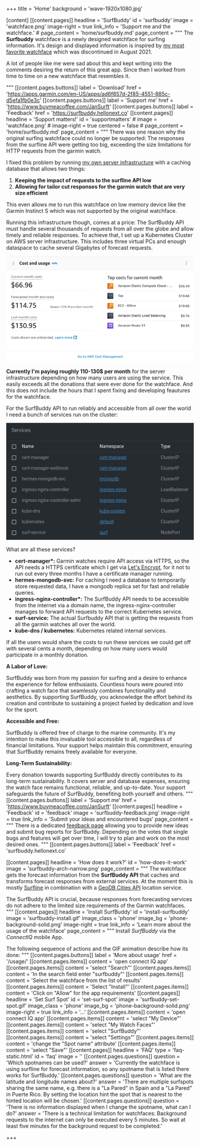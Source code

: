 +++
title = 'Home'
background = 'wave-1920x1080.jpg'

[content]
  [[content.pages]]
    headline = 'SurfBuddy'
    id = 'surfbuddy'
    image = 'watchface.png'
    image-right = true
    link_info = 'Support me and the watchface.'
    # page_content = 'home/surfbuddy.md'
    page_content = """
The **Surfbuddy** watchface is a newly designed watchface for surfing information. It's design and displayed information is inspired by [my most favorite watchface](https://apps.garmin.com/en-US/apps/d819f156-de65-41c6-8c97-26b997546460) which was discontinued in August 2021.

A lot of people like me were sad about this and kept writing into the comments desiring the return of this great app.
Since then I worked from time to time on a new watchface that resembles it.

"""
    [[content.pages.buttons]]
      label = 'Download'
      href = 'https://apps.garmin.com/en-US/apps/ad6f857d-2f85-4551-885c-d5efa1fb0e3c'
    [[content.pages.buttons]]
      label = 'Support me'
      href = 'https://www.buymeacoffee.com/JanSurft'
    [[content.pages.buttons]]
      label = 'Feedback'
      href = 'https://surfbuddy.hellonext.co'
  [[content.pages]]
    headline = 'Support matters!'
    id = 'supportmatters'
    # image = 'watchface.png'
    # image-right = true
    centered = false
    # page_content = 'home/surfbuddy.md'
    page_content = """
There was one reason why the original surfing watchface could no longer be supported: The responses from the surfline API were getting too big, exceeding the size limitations for HTTP requests from the garmin watch.

I fixed this problem by running [my own server infrastructure](#how-does-it-work) with a caching database that allows two things:

1. **Keeping the impact of requests to the surfline API low**
2. **Allowing for tailor cut responses for the garmin watch that are very size efficient**

This even allows me to run this watchface on low memory device like the Garmin Instinct S which was not supported by the original watchface.

Running this infrastructure though, comes at a price: 
The SurfBuddy API must handle several thousands of requests from all over the globe and allow timely and reliable responses. To achieve that, I set up a Kubernetes Cluster on AWS server infrastructure. This includes three virtual PCs and enough dataspace to cache several Gigabytes of forecast requests.

![](costs.png)

**Currently I'm paying roughly 110-130$ per month** for the server infrastructure depending on how many users are using the service. This easily exceeds all the donations that were ever done for the watchface. And this does not include the hours that I spent fixing and developing feautures for the watchface.

For the SurfBuddy API to run reliably and accessible from all over the world I need a bunch of services run on the cluster:

![](cluster.png)

What are all these services?

- **cert-manager\*:** Garmin watches require API access via HTTPS, so the API needs a HTTPS certificate which I get via [Let's Encrypt](https://letsencrypt.org/), for it not to run out every three months I have a certificate manager running.
- **hermes-mongodb-svc:** For caching I need a database to temporarily store requested data, I have a mongodb replica set for fast and reliable queries.
- **ingress-nginx-controller\*:** The SurfBuddy API needs to be accessible from the internet via a domain name, the ingress-nginx-controller manages to forward API requests to the correct Kubernetes service.
- **surf-service:** The actual Surfbuddy API that is getting the requests from all the garmin watches all over the world.
- **kube-dns / kubernetes:** Kubernetes related internal services.

If all the users would share the costs to run these services we could get off with several cents a month, depending on how many users would participate in a monthly donation.

**A Labor of Love:**

SurfBuddy was born from my passion for surfing and a desire to enhance the experience for fellow enthusiasts. Countless hours were poured into crafting a watch face that seamlessly combines functionality and aesthetics. By supporting SurfBuddy, you acknowledge the effort behind its creation and contribute to sustaining a project fueled by dedication and love for the sport.

**Accessible and Free:**

SurfBuddy is offered free of charge to the marine community. It's my intention to make this invaluable tool accessible to all, regardless of financial limitations. Your support helps maintain this commitment, ensuring that SurfBuddy remains freely available for everyone.

**Long-Term Sustainability:**

Every donation towards supporting SurfBuddy directly contributes to its long-term sustainability. It covers server and database expenses, ensuring the watch face remains functional, reliable, and up-to-date. Your support safeguards the future of SurfBuddy, benefiting both yourself and others.
"""
    [[content.pages.buttons]]
      label = 'Support me'
      href = 'https://www.buymeacoffee.com/JanSurft'
  [[content.pages]]
    headline = 'Feedback'
    id = 'feedback'
    image = 'surfbuddy-feedback.png'
    image-right = true
    link_info = 'Submit your ideas and encountered bugs'
    page_content = """
There is a dedicated [feedback page](surfbuddy.hellonext.co) allowing you to provide new ideas and submit bug reports for SurfBuddy. Depending on the votes that single bugs and features will get over time, I will try to plan and work on the most desired ones.
"""
    [[content.pages.buttons]]
      label = 'Feedback'
      href = 'surfbuddy.hellonext.co'

  [[content.pages]]
    headline = 'How does it work?'
    id = 'how-does-it-work'
    image = 'surfbuddy-arch-narrow.png'
    page_content = """
The watchface gets the forecast information from the **SurfBuddy API** that caches and transforms forecast responses from external services. At the moment this is mostly [Surfline](https://www.surfline.com/) in combination with a [GeoDB Cities API](http://geodb-cities-api.wirefreethought.com/) location service.

The SurfBuddy API is crucial, because responses from forecasting services do not adhere to the limited size requirements of the Garmin watchfaces.
"""
  [[content.pages]]
    headline = 'Install SurfBuddy'
    id = 'install-surfbuddy'
    image = 'surfbuddy-install.gif'
    image_class = 'phone'
    image_bg = 'phone-background-solid.png'
    image-right = true
    link_info = 'Learn more about the usage of the watchface'
    page_content = """
Install *SurfBuddy* via the *ConnectIQ* mobile App.

The following sequence of actions and the GIF animation describe how its done:
"""
    [[content.pages.buttons]]
      label = 'More about usage'
      href = '/usage/'
    [[content.pages.items]]
      content = 'open connect IQ app'
    [[content.pages.items]]
      content = 'select "Search"'
    [[content.pages.items]]
      content = 'In the search field enter "surfbuddy"'
    [[content.pages.items]]
      content = 'Select the watchface from the list of results'
    [[content.pages.items]]
      content = 'Select "Install"'
    [[content.pages.items]]
      content = 'Click on "Allow" for the app requirements'
  [[content.pages]]
    headline = 'Set Surf Spot'
    id = 'set-surf-spot'
    image = 'surfbuddy-set-spot.gif'
    image_class = 'phone'
    image_bg = 'phone-background-solid.png'
    image-right = true
    link_info = '...'
    [[content.pages.items]]
      content = 'open connect IQ app'
    [[content.pages.items]]
      content = 'select "My Device"'
    [[content.pages.items]]
      content = 'select "My Watch Faces"'
    [[content.pages.items]]
      content = 'select "SurfBuddy"'
    [[content.pages.items]]
      content = 'select "Settings"'
    [[content.pages.items]]
      content = 'change the "Spot name" attribute'
    [[content.pages.items]]
      content = 'select "Save"'
  [[content.pages]]
    headline = 'FAQ'
    type = 'faq-static.html'
    id = 'faq'
    image = ''
    [[content.pages.questions]]
      question = 'Which spotnames can be used?'
      answer = 'Currently the watchface is using surfline for forecast information, so any spotname that is listed there works for SurfBuddy.'
    [[content.pages.questions]]
      question = 'What are the latitude and longitude names about?'
      answer = 'There are multiple surfspots sharing the same name, e.g. there is a "La Pared" in Spain and a "La Pared" in Puerte Rico. By setting the location hint the spot that is nearest to the hinted location will be chosen.'
    [[content.pages.questions]]
      question = 'There is no information displayed when I change the spotname, what can I do?'
      answer = 'There is a technical limitation for watchfaces: Background requests to the internet can only be executed every 5 minutes. So wait at least five minutes for the background request to be completed.'

+++
